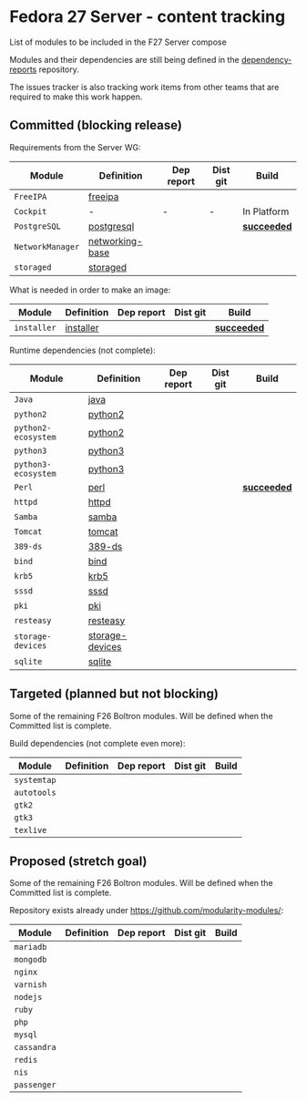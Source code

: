 # Fedora 27 Server - content tracking

List of modules to be included in the F27 Server compose

Modules and their dependencies are still being defined in the [dependency-reports](https://github.com/fedora-modularity/dependency-report) repository.

The issues tracker is also tracking work items from other teams that are required to make this work happen.

## Committed (blocking release)

Requirements from the Server WG:

| Module | Definition | Dep report | Dist git | Build |
|---|---|---|---|---|
| `FreeIPA ` | [freeipa](https://github.com/modularity-modules/freeipa) | | | | |
| `Cockpit` | - | - | - | In Platform |
| `PostgreSQL` | [postgresql](https://github.com/modularity-modules/postgresql) | | | [**succeeded**](https://mbs.fedoraproject.org/module-build-service/1/module-builds/831) |
| `NetworkManager` | [networking-base](https://github.com/modularity-modules/networking-base) | | | | |
| `storaged` | [storaged](https://github.com/modularity-modules/storaged) | | | | |

What is needed in order to make an image:

| Module | Definition | Dep report | Dist git | Build |
|---|---|---|---|---|
| `installer` | [installer](https://github.com/modularity-modules/installer) | | | [**succeeded**](https://mbs.fedoraproject.org/module-build-service/1/module-builds/816) |

Runtime dependencies (not complete):

| Module | Definition | Dep report | Dist git | Build |
|---|---|---|---|---|
| `Java` | [java](https://github.com/modularity-modules/java) | | | |
| `python2` | [python2](https://github.com/modularity-modules/python2) | | | |
| `python2-ecosystem` | [python2](https://github.com/modularity-modules/python2) | | | |
| `python3` | [python3](https://github.com/modularity-modules/python3) | | | |
| `python3-ecosystem` | [python3](https://github.com/modularity-modules/python3) | | | |
| `Perl` | [perl](https://github.com/modularity-modules/perl) | | | [**succeeded**](https://koji.fedoraproject.org/koji/packages?tagID=1964) |
| `httpd` | [httpd](https://github.com/modularity-modules/httpd) | | | |
| `Samba` | [samba](https://github.com/modularity-modules/samba) | | | |
| `Tomcat` | [tomcat](https://github.com/modularity-modules/tomcat) | | | |
| `389-ds` | [389-ds](https://github.com/modularity-modules/389-ds) | | | |
| `bind` | [bind](https://github.com/modularity-modules/bind) | | | |
| `krb5` | [krb5](https://github.com/modularity-modules/krb5) | | | |
| `sssd` | [sssd](https://github.com/modularity-modules/sssd) | | | |
| `pki` | [pki](https://github.com/modularity-modules/pki) | | | |
| `resteasy` | [resteasy](https://github.com/modularity-modules/resteasy) | | | |
| `storage-devices` | [storage-devices](https://github.com/modularity-modules/storage-devices) | | | |
| `sqlite` | [sqlite](https://github.com/modularity-modules/sqlite) | | | |


## Targeted (planned but not blocking)

Some of the remaining F26 Boltron modules. Will be defined when the Committed list is complete.

Build dependencies (not complete even more):

| Module | Definition | Dep report | Dist git | Build |
|---|---|---|---|---|
| `systemtap` | | | | |
| `autotools` | | | | |
| `gtk2` | | | | |
| `gtk3` | | | | |
| `texlive` | | | | |

## Proposed (stretch goal)

Some of the remaining F26 Boltron modules. Will be defined when the Committed list is complete.

Repository exists already under https://github.com/modularity-modules/:

| Module | Definition | Dep report | Dist git | Build |
|---|---|---|---|---|
| `mariadb` | | | | |
| `mongodb` | | | | |
| `nginx` | | | | |
| `varnish` | | | | |
| `nodejs` | | | | |
| `ruby` | | | | |
| `php` | | | | |
| `mysql` | | | | |
| `cassandra` | | | | |
| `redis` | | | | |
| `nis` | | | | |
| `passenger` | | | | |
